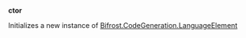 **ctor**

Initializes a new instance of [Bifrost.CodeGeneration.LanguageElement](Bifrost.CodeGeneration.LanguageElement)


